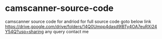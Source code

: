 # camscanner-source-code
camscanner source code for andriod
 for full source code goto below link
 https://drive.google.com/drive/folders/14Q0Umpp4dasd9lBTy4OA7euRXi24Y54Q?usp=sharing
any query contact me
